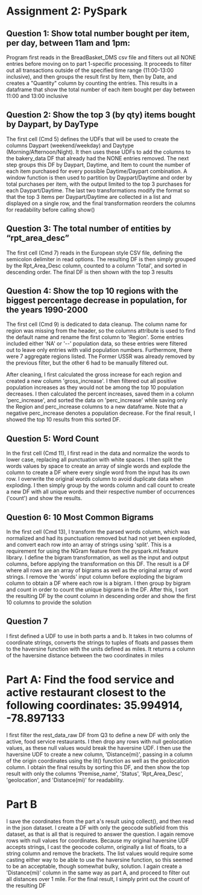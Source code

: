# Assignment 2: PySpark

## Question 1: Show total number bought per item, per day, between 11am and 1pm:

Program first reads in the BreadBasket_DMS csv file and filters out all NONE entries before moving on to part 1-specific processing. It proceeds to filter out all transactions outside of the specified time range (11:00-13:00 inclusive), and then groups the result first by Item, then by Date, and creates a "Quantity" column by counting the entries. This results in a dataframe that show the total number of each item bought per day between 11:00 and 13:00 inclusive

## Question 2: Show the top 3 (by qty) items bought by Daypart, by DayType

The first cell (Cmd 5) defines the UDFs that will be used to create the columns Daypart (weekend/weekday) and Daytype (Morning/Afternoon/Night). It then uses these UDFs to add the columns to the bakery_data DF that already had the NONE entries removed. The next step groups this DF by Daypart, Daytime, and Item to count the number of each item purchased for every possible Daytime/Daypart combination. A window function is then used to partition by Daypart/Daytime and order by total purchases per item, with the output limited to the top 3 purchases for each Daypart/Daytime. The last two transformations modify the format so that the top 3 items per Daypart/Daytime are collected in a list and displayed on a single row, and the final transformation reorders the columns for readability before calling show()

## Question 3: The total number of entities by “rpt_area_desc”

The first cell (Cmd 7) reads in the European style CSV file, defining the semicolon delimiter in read options. The resulting DF is then simply grouped by the Rpt_Area_Desc column, counted to a column 'Total', and sorted in descending order. The final DF is then shown with the top 3 results

## Question 4: Show the top 10 regions with the biggest percentage decrease in population, for the years 1990-2000

The first cell (Cmd 9) is dedicated to data cleanup. The column name for region was missing from the header, so the columns attribute is used to find the default name and rename the first column to 'Region'. Some entries included either 'NA' or '--' population data, so these entries were filtered out to leave only entries with valid population numbers. Furthermore, there were 7 aggregate regions listed. The Former USSR was already removed by the previous filter, but the other 6 had to be manually filtered out.

After cleaning, I first calculated the gross increase for each region and created a new column 'gross_increase'. I then filtered out all positive population increases as they would not be among the top 10 population decreases. I then calculated the percent increases, saved them in a column 'perc_increase', and sorted the data on 'perc_increase' while saving only the Region and perc_increase columns to a new dataframe. Note that a negative perc_increase denotes a population decrease. For the final result, I showed the top 10 results from this sorted DF.

## Question 5: Word Count

In the first cell (Cmd 11), I first read in the data and normalize the words to lower case, replacing all punctuation with white spaces. I then split the words values by space to create an array of single words and explode the column to create a DF where every single word from the input has its own row. I overwrite the original words column to avoid duplicate data when exploding. I then simply group by the words column and call count to create a new DF with all unique words and their respective number of occurrences ('count') and show the results.

## Question 6: 10 Most Common Bigrams

In the first cell (Cmd 13), I transform the parsed words column, which was normalized and had its punctuation removed but had not yet been exploded, and convert each row into an array of strings using 'split'. This is a requirement for using the NGram feature from the pyspark.ml.feature library. I define the bigram transformation, as well as the input and output columns, before applying the transformation on this DF. The result is a DF where all rows are an array of bigrams as well as the original array of word strings. I remove the 'words' input column before exploding the bigram column to obtain a DF where each row is a bigram. I then group by bigram and count in order to count the unique bigrams in the DF. After this, I sort the resulting DF by the count column in descending order and show the first 10 columns to provide the solution

## Question 7

I first defined a UDF to use in both parts a and b. It takes in two columns of coordinate strings, converts the strings to tuples of floats and passes them to the haversine function with the units defined as miles. It returns a column of the haversine distance between the two coordinates in miles

# Part A: Find the food service and active restaurant closest to the following coordinates: 35.994914, -78.897133

I first filter the rest_data_raw DF from Q3 to define a new DF with only the active, food service restaurants. I then drop any rows with null geolocation values, as these null values would break the haversine UDF. I then use the haversine UDF to create a new column, 'Distance(mi)', passing in a column of the origin coordinates using the lit() function as well as the geolocation column. I obtain the final results by sorting this DF, and then show the top result with only the columns 'Premise_name', 'Status', 'Rpt_Area_Desc', 'geolocation', and 'Distance(mi)' for readability.

# Part B

I save the coordinates from the part a's result using collect(), and then read in the json dataset. I create a DF with only the geocode subfield from this dataset, as that is all that is required to answer the question. I again remove rows with null values for coordinates. Because my original haversine UDF accepts strings, I cast the geocode column, originally a list of floats, to a string column and remove the brackets. The list values would require some casting either way to be able to use the haversine function, so this seemed to be an acceptable, though somewhat bulky, solution. I again create a 'Distance(mi)' column in the same way as part A, and proceed to filter out all distances over 1 mile. For the final result, I simply print out the count of the resulting DF
